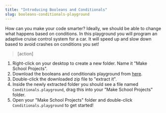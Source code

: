 ```yaml
---
title: "Introducing Booleans and Conditionals"
slug: booleans-conditionals-playground
---
```


How can you make your code smarter? Ideally, we should be able to change what happens based on conditions. In this playground you will program an adaptive cruise control system for a car. It will speed up and slow down based to avoid crashes on conditions you set!

> [action]
>
1. Right-click on your desktop to create a new folder. Name it "Make School Projects".
1. Download the booleans and conditionals playground from [here](https://github.com/MakeSchool-Tutorials/Intro-Conditionals-Swift-Playground/archive/master.zip).
1. Double-click the downloaded zip file to "extract it".
1. Inside the newly extracted folder you should see a file named `Conditionals.playground`, drag this into your "Make School Projects" folder.
1. Open your "Make School Projects" folder and double-click `Conditionals.playground` to get started!

